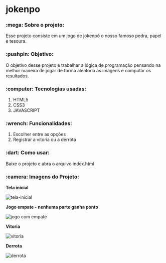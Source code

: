 # jokenpo
<h3>:mega: Sobre o projeto: </h3>
<p>
  Esse projeto consiste em um jogo de jokenpô o nosso famoso pedra, papel e tesoura.
</p>

<h3>:pushpin: Objetivo: </h3>
<p>
  O objetivo desse projeto é trabalhar a lógica de programação pensando na melhor maneira de jogar de forma aleatoria as imagens e computar os resultados.
</p>

<h3>:computer: Tecnologias usadas: </h3>
<p>
  <ol>
    <li>HTML5</li>
    <li>CSS3</li>
    <li>JAVASCRIPT</li>
  </ol>
</p>

<h3>:wrench: Funcionalidades: </h3>
<p>
  <ol>
    <li>Escolher entre as opções</li>
    <li>Registrar a vitoria ou a derrota</li>
  </ol>
</p>

<h3>:dart: Como usar:</h3>
<p>Baixe o projeto e abra o arquivo index.html</p>

<h3>:camera: Imagens do Projeto:</h3>

<b>Tela inicial</b>

![tela-inicial](https://user-images.githubusercontent.com/65027607/204536063-a98bf41a-02da-45f3-8696-1c5d69cc0e5f.png)

<b>Jogo empate - nenhuma parte ganha ponto</b>

![jogo  com empate](https://user-images.githubusercontent.com/65027607/204536236-d41be443-1846-45cb-8db9-8aa928b3ff17.png)

<b>Vitoria</b>

![vitoria](https://user-images.githubusercontent.com/65027607/204536292-93b34d91-519f-40d3-aa56-6cdfe2dafefe.png)

<b>Derrota</b>

![derrota](https://user-images.githubusercontent.com/65027607/204536368-b6358bb1-46e6-4719-aedc-996d95c56c03.png)


